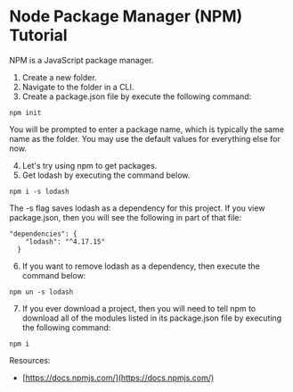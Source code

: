 Node Package Manager (NPM) Tutorial
=

NPM is a JavaScript package manager.


1. Create a new folder.
2. Navigate to the folder in a CLI.
3. Create a package.json file by execute the following command:

```
npm init
```
You will be prompted to enter a package name, which is typically the same name as the folder. You may use the default values for everything else for now.

4. Let's try using npm to get packages.
5. Get lodash by executing the command below.

```
npm i -s lodash
```
The -s flag saves lodash as a dependency for this project. If you view package.json, then you will see the following in part of that file:
```
"dependencies": {
    "lodash": "^4.17.15"
  }
```

6. If you want to remove lodash as a dependency, then execute the command below:

```
npm un -s lodash
```

7. If you ever download a project, then you will need to tell npm to download all of the modules listed in its package.json file by executing the following command:

```
npm i
```

Resources:
- [https://docs.npmjs.com/](https://docs.npmjs.com/)
